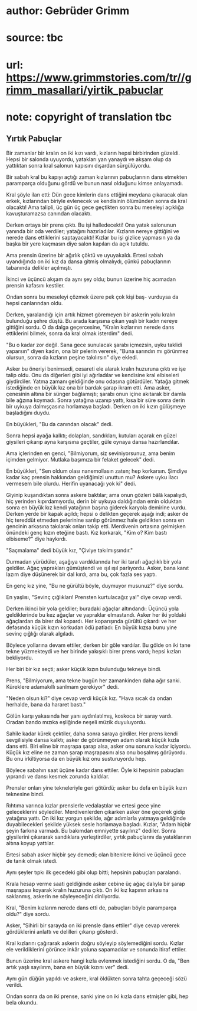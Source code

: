 # author: Gebrüder Grimm
# source: tbc
# url: https://www.grimmstories.com/tr//grimm_masallari/yirtik_pabuclar
# note: copyright of translation tbc

## Yırtık Pabuçlar 

Bir zamanlar bir kralın on iki kızı vardı, kızların hepsi birbirinden
güzeldi. Hepsi bir salonda uyuyordu, yatakları yan yanaydı ve akşam olup
da yattıktan sonra kral salonun kapısını dışardan sürgülüyordu.

Bir sabah kral bu kapıyı açtığı zaman kızlarının pabuçlarının dans
etmekten paramparça olduğunu gördü ve bunun nasıl olduğunu kimse
anlayamadı.

Kral şöyle ilan etti: Dün gece kimlerin dans ettiğini meydana çıkaracak
olan erkek, kızlarından biriyle evlenecek ve kendisinin ölümünden sonra
da kral olacaktı! Ama talipli, üç gün üç gece geçtikten sonra bu
meseleyi açıklığa kavuşturamazsa canından olacaktı.

Derken ortaya bir prens çıktı. Bu işi halledecekti! Ona yatak salonunun
yanında bir oda verdiler; yatağını hazırladılar. Kızların nereye
gittiğini ve nerede dans ettiklerini saptayacaktı! Kızlar bu işi gizlice
yapmasın ya da başka bir yere kaçmasın diye salon kapıları da açık
tutuldu.

Ama prensin üzerine bir ağırlık çöktü ve uyuyakaldı. Ertesi sabah
uyandığında on iki kız da dansa gitmiş olmalıydı, çünkü pabuçlarının
tabanında delikler açılmıştı.

İkinci ve üçüncü akşam da aynı şey oldu; bunun üzerine hiç acımadan
prensin kafasını kestiler.

Ondan sonra bu meseleyi çözmek üzere pek çok kişi baş- vurduysa da hepsi
canlarından oldu.

Derken, yaralandığı için artık hizmet göremeyen bir askerin yolu kralın
bulunduğu şehre düştü. Bu arada karşısına çıkan yaşlı bir kadın nereye
gittiğini sordu. O da dalga geçercesine, "Kralın kızlarının nerede dans
ettiklerini bilmek, sonra da kral olmak isterdim" dedi.

"Bu o kadar zor değil. Sana gece sunulacak şarabı içmezsin, uyku
taklidi yaparsın" diyen kadın, ona bir pelerin vererek, "Buna sarındın
mı görünmez olursun, sonra da kızların peşine takılırsın" diye ekledi.

Asker bu öneriyi benimsedi, cesareti ele alarak kralın huzuruna çıktı ve
işe talip oldu. Onu da diğerleri gibi iyi ağırladılar ve kendisine kral
elbiseleri giydirdiler. Yatma zamanı geldiğinde onu odasına götürdüler.
Yatağa gitmek istediğinde en büyük kız ona bir bardak şarap ikram etti.
Ama asker, çenesinin altına bir sünger bağlamıştı; şarabı onun içine
akıtarak bir damla bile ağzına koymadı. Sonra yatağına uzanıp yattı,
kısa bir süre sonra derin bir uykuya dalmışçasına horlamaya başladı.
Derken on iki kızın gülüşmeye başladığını duydu.

En büyükleri, "Bu da canından olacak" dedi.

Sonra hepsi ayağa kalktı; dolapları, sandıkları, kutuları açarak en
güzel giysileri çıkarıp ayna karşısına geçtiler, güle oynaya dansa
hazırlandılar.

Ama içlerinden en genci, "Bilmiyorum, siz seviniyorsunuz, ama benim
içimden gelmiyor. Mutlaka başımıza bir felaket gelecek" dedi.

En büyükleri, "Sen oldum olası nanemollasın zaten; hep korkarsın.
Şimdiye kadar kaç prensin hakkından geldiğimizi unuttun mu? Askere uyku
ilacı vermesem bile olurdu. Herifin uyanacağı yok ki" dedi.

Giyinip kuşandıktan sonra askere baktılar; ama onun gözleri bâlâ
kapalıydı, hiç yerinden kıpırdamıyordu, derin bir uykuya daldığından
emin olduktan sonra en büyük kız kendi yatağının başına giderek karyola
demirine vurdu. Derken yerde bir kapak açıldı; hepsi o delikten geçerek
aşağı indi; asker de hiç tereddüt etmeden pelerinine sarılıp görünmez
hale geldikten sonra en gencinin arkasına takılarak onları takip etti.
Merdivenin ortasına gelmişken önündeki genç kızın eteğine bastı. Kız
korkarak, "Kim o? Kim bastı elbiseme?" diye haykırdı.

"Saçmalama" dedi büyük kız, "Çiviye takılmışsındır."

Durmadan yürüdüler, aşağıya vardıklarında her iki tarafı ağaçlıklı bir
yola geldiler. Ağaç yaprakları gümüştendi ve ışıl ışıl parlıyordu.
Asker, bana kanıt lazım diye düşünerek bir dal kırdı, ama bu, çok fazla
ses yaptı.

En genç kız yine, "Bu ne gürültü böyle, duymuyor musunuz?" diye sordu.

En yaşlısı, "Sevinç çığlıkları! Prensten kurtulacağız ya!" diye cevap
verdi.

Derken ikinci bir yola geldiler; buradaki ağaçlar altındandı: Üçüncü
yola geldiklerinde bu kez ağaçlar ve yapraklar elmastandı. Asker her iki
yoldaki ağaçlardan da birer dal kopardı. Her koparışında gürültü çıkardı
ve her defasında küçük kızın korkudan ödü patladı: En büyük kızsa bunu
yine sevinç çığlığı olarak algıladı.

Böylece yollarına devam ettiler, derken bir göle vardılar. Bu gölde on
iki tane tekne yüzmekteydi ve her birinde yakışıklı birer prens vardı;
hepsi kızları bekliyordu.

Her biri bir kız seçti; asker küçük kızın bulunduğu tekneye bindi.

Prens, "Bilmiyorum, ama tekne bugün her zamankinden daha ağır sanki.
Küreklere adamakıllı sarılmam gerekiyor" dedi.

"Neden olsun ki?" diye cevap verdi küçük kız. "Hava sıcak da ondan
herhalde, bana da hararet bastı."

Gölün karşı yakasında her yanı aydınlatılmış, koskoca bir saray vardı.
Oradan bando mızıka eşliğinde neşeli müzik duyuluyordu.

Sahile kadar kürek çektiler, daha sonra saraya girdiler. Her prens kendi
sevgilisiyle dansa kalktı; asker de görünmeyen adam olarak küçük kızla
dans etti. Biri eline bir maşrapa şarap alsa, asker onu sonuna kadar
içiyordu. Küçük kız eline ne zaman şarap maşrapasını alsa onu boşalmış
görüyordu. Bu onu irkiltiyorsa da en büyük kız onu susturuyordu hep.

Böylece sabahın saat üçüne kadar dans ettiler. Öyle ki hepsinin
pabuçları yıprandı ve dansı kesmek zorunda kaldılar.

Prensler onları yine tekneleriyle geri götürdü; asker bu defa en büyük
kızın teknesine bindi.

Rıhtıma varınca kızlar prenslerle vedalaştılar ve ertesi gece yine
geleceklerini söylediler. Merdivenlerden çıkarken asker öne geçerek
gidip yatağına yattı. On iki kız yorgun şekilde, ağır adımlarla yatmaya
geldiğinde duyabilecekleri şekilde yüksek sesle horlamaya başladı.
Kızlar, "Adam hiçbir şeyin farkına varmadı. Bu bakımdan emniyette
sayılırız" dediler. Sonra giysilerini çıkararak sandıklara
yerleştirdiler, yırtık pabuçlarını da yataklarının altına koyup
yattılar.

Ertesi sabah asker hiçbir şey demedi; olan bitenlere ikinci ve üçüncü
gece de tanık olmak istedi.

Aynı şeyler tıpkı ilk gecedeki gibi olup bitti; hepsinin pabuçları
paralandı.

Krala hesap verme saati geldiğinde asker cebine üç ağaç dalıyla bir
şarap maşrapası koyarak kralın huzuruna çıktı. On iki kız kapının
arkasına saklanmış, askerin ne söyleyeceğini dinliyordu.

Kral, "Benim kızlarım nerede dans etti de, pabuçları böyle paramparça
oldu?" diye sordu.

Asker, "Sihirli bir sarayda on iki prensle dans ettiler" diye cevap
vererek gördüklerini anlattı ve delilleri çıkarıp gösterdi.

Kral kızlarını çağırarak askerin doğru söyleyip söylemediğini sordu.
Kızlar ele verildiklerini görünce inkâr yoluna sapamadılar ve sonunda
itiraf ettiler.

Bunun üzerine kral askere hangi kızla evlenmek istediğini sordu. O da,
"Ben artık yaşlı sayılırım, bana en büyük kızını ver" dedi.

Aynı gün düğün yapıldı ve askere, kral öldükten sonra tahta geçeceği
sözü verildi.

Ondan sonra da on iki prense, sanki yine on iki kızla dans etmişler
gibi, hep bela okundu.
